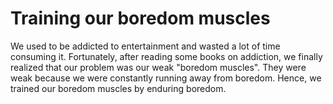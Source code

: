 # Training our boredom muscles  

We used to be addicted to entertainment and wasted a lot of time consuming it. Fortunately, after reading some books on addiction, we finally realized that our problem was our weak "boredom muscles". They were weak because we were constantly running away from boredom. Hence, we trained our boredom muscles by enduring boredom.   
